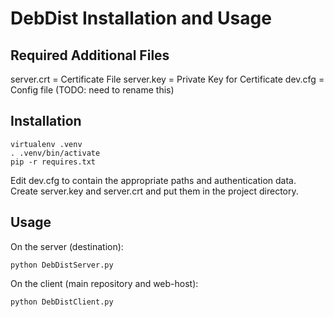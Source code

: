 # DebDist Installation and Usage

## Required Additional Files
server.crt = Certificate File
server.key = Private Key for Certificate
dev.cfg = Config file (TODO: need to rename this)

## Installation
```
virtualenv .venv
. .venv/bin/activate
pip -r requires.txt
```

Edit dev.cfg to contain the appropriate paths and authentication data.
Create server.key and server.crt and put them in the project directory.

## Usage
On the server (destination):
```
python DebDistServer.py
```
On the client (main repository and web-host):
```
python DebDistClient.py
```